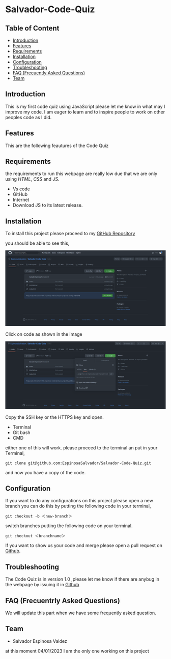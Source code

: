 # Salvador-Code-Quiz

## Table of Content

* [Introduction](#introduction)
* [Features](#features)
* [Requirements](#requirements)
* [Installation](#installation)
* [Configuration](#configuration)
* [Troubleshooting](#troubleshooting)
* [FAQ (Frecuently Asked Questions)](#faq-frecuentrly-asked-questions)
* [Team](#team)

## Introduction

This is my first code quiz using JavaScript please let me know in what may I improve my code. I am eager to learn and to inspire people to work on other peoples code as I did.

## Features

This are the following feautures of the Code Quiz
<!-- ! To be worked on -->

## Requirements

the requirements to run this webpage are really low due that we are only using *HTML*, *CSS* and *JS*.

* Vs code
* GitHub
* Internet
* Download JS to its latest release.

## Installation

To install this project please proceed to my [GitHub Repository](https://github.com/EspinosaSalvador/Salvador-Code-Quiz)

you should be able to see this,

![Github Repository](./assets/img/Code-Quiz-Main-Page.png)

Click on code as shown in the image

![Click on Code](./assets/Img/Code-screenshot.png)

Copy the SSH key or the HTTPS key and open.

* Terminal
* Git bash
* CMD

either one of this will work. please proceed to the terminal an put in your Terminal,

```
git clone git@github.com:EspinosaSalvador/Salvador-Code-Quiz.git
```

and now you have a copy of the code.

## Configuration

If you want to do any configurations on this project please open a new branch you can do this by putting the following code in your terminal,

```
git checkout -b ＜new-branch＞
```

switch branches putting the following code on your terminal.

```
git checkout ＜branchname＞
```

If you want to show us your code and merge please open a pull request on [Github](https://github.com/EspinosaSalvador/Salvador-Code-Quiz/pulls).

## Troubleshooting

The Code Quiz is in version 1.0 ,please let me know if there are anybug in the webpage by issuing it in [Github](https://github.com/EspinosaSalvador/Salvador-Code-Quiz/issues)

## FAQ (Frecuentrly Asked Questions)

We will update this part when we have some frequently asked question.

## Team

* Salvador Espinosa Valdez

at this moment 04/01/2023 I am the only one working on this project
